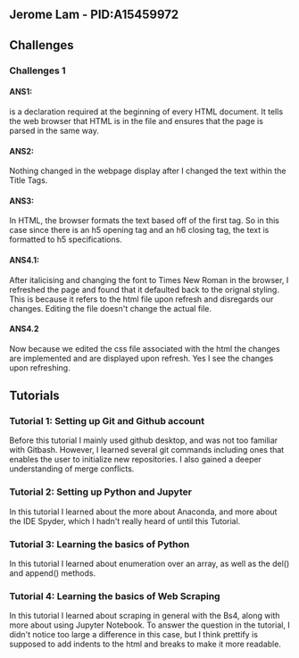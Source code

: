 ## Jerome Lam - PID:A15459972

## Challenges 
### Challenges 1
#### ANS1: 
<!DOCTYPE html> is a declaration required at the beginning of every HTML document. It tells the web browser that HTML is in the file and ensures that the page is parsed in the same way. 

#### ANS2:
Nothing changed in the webpage display after I changed the text within the Title Tags.

#### ANS3:
In HTML, the browser formats the text based off of the first tag. So in this case since there is an h5 opening tag and an h6 closing tag, the text is formatted to h5 specifications.

#### ANS4.1:
After italicising and changing the font to Times New Roman in the browser, I refreshed the page and found that it defaulted back to the orignal styling. This is because it refers to the html file upon refresh and disregards our changes. Editing the file doesn't change the actual file.

#### ANS4.2
Now because we edited the css file associated with the html the changes are implemented and are displayed upon refresh. Yes I see the changes upon refreshing.

## Tutorials
### Tutorial 1: Setting up Git and Github account
Before this tutorial I mainly used github desktop, and was not too familiar with Gitbash. However, I learned 
several git commands including ones that enables the user to initialize new repositories. I also gained a deeper 
understanding of merge conflicts.

### Tutorial 2: Setting up Python and Jupyter
In this tutorial I learned about the more about Anaconda, and more about the IDE Spyder, which I hadn't really heard of until this Tutorial. 

### Tutorial 3: Learning the basics of Python
In this tutorial I learned about enumeration over an array, as well as the del() and append() methods. 

### Tutorial 4: Learning the basics of Web Scraping
In this tutorial I learned about scraping in general with the Bs4, along with more about using Jupyter Notebook. To answer the question in the tutorial, I didn't notice too large a difference in this case, but I think prettify is supposed to add indents to the html and breaks to make it more readable.